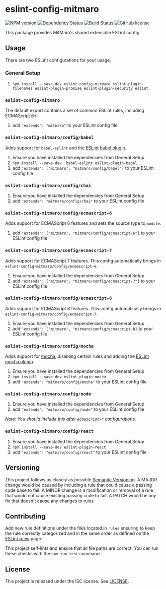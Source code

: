 # eslint-config-mitmaro

[![NPM version](https://img.shields.io/npm/v/eslint-config-mitmaro.svg)][1]
[![Dependency Status](https://david-dm.org/MitMaro/eslint-config-mitmaro.svg)][2]
[![Build Status](https://travis-ci.org/MitMaro/eslint-config-mitmaro.svg?branch=master)][3]
[![GitHub license](https://img.shields.io/badge/license-ISC-blue.svg)][4]

This package provides MitMaro's shared extensible ESLint config.

## Usage

There are two ESLint configurations for your usage.

### General Setup

1. `npm install --save-dev eslint-config-mitmaro eslint-plugin-filenames eslint-plugin-promise eslint-plugin-security eslint`

### `eslint-config-mitmaro`

The default export contains a set of common ESLint rules, including ECMAScript 6+.

1. add `"extends": "mitmaro"` to your ESLint config file

### `eslint-config-mitmaro/config/babel`

Adds support for `babel-eslint` and the [ESLint babel plugin][5].

1. Ensure you have installed the dependencies from General Setup
1. `npm install --save-dev  babel-eslint eslint-plugin-babel`
1. add `"extends": ["mitmaro", "mitmaro/config/babel"]` to your ESLint config file

### `eslint-config-mitmaro/config/chai`

1. Ensure you have installed the dependencies from General Setup
1. add `"extends": "mitmaro/config/chai"` to your ESLint config file

### `eslint-config-mitmaro/config/ecmascript-6`

Adds support for ECMAScript 6 features and sets the source type to `module`.

1. add `"extends": ["mitmaro", "mitmaro/config/ecmascript-6"]` to your ESLint config file

### `eslint-config-mitmaro/config/ecmascript-7`

Adds support for ECMAScript 7 features. This config automatically brings in `eslint-config-mitmaro/config/ecmascript-6`.

1. Ensure you have installed the dependencies from General Setup
1. add `"extends": ["mitmaro", "mitmaro/config/ecmascript-7"]` to your ESLint config file

### `eslint-config-mitmaro/config/ecmascript-8`

Adds support for ECMAScript 8 features. This config automatically brings in `eslint-config-mitmaro/config/ecmascript-7`.

1. Ensure you have installed the dependencies from General Setup
1. add `"extends": ["mitmaro", "mitmaro/config/ecmascript-8]` to your ESLint config file

### `eslint-config-mitmaro/config/mocha`

Adds support for [mocha][6], disabling certain rules and adding the [ESLint mocha plugin][7].

1. Ensure you have installed the dependencies from General Setup
1. `npm install --save-dev eslint-plugin-mocha`
1. add `"extends": "mitmaro/config/mocha"` to your ESLint config file

### `eslint-config-mitmaro/config/node`

1. Ensure you have installed the dependencies from General Setup
1. add `"extends": "mitmaro/config/node"` to your ESLint config file

_Note: You should include this after `ecmascript-*` configurations._

### `eslint-config-mitmaro/config/react`

1. Ensure you have installed the dependencies from General Setup
1. `npm install --save-dev eslint-plugin-react`
1. add `"extends": "mitmaro/config/react"` to your ESLint config file

## Versioning

This project follows as closely as possible [Semantic Versioning][8]. A MAJOR change would be caused
by including a rule that could cause a passing code base to fail. A MINOR change is a modification or removal of a rule
that would not cause existing passing code to fail. A PATCH would be any fix that doesn't cause any changes to rules. 

## Contributing

Add new rule definitions under the files located in `rules` ensuring to keep the rule correctly categorized and in the
same order as defined on the [ESLint rules][9] page.

This project self-lints and ensure that all file paths are correct. You can run these checks with the `npm run test`
command.

## License

This project is released under the ISC license. See [LICENSE].

[1]:https://www.npmjs.com/package/eslint-config-mitmaro
[2]:https://david-dm.org/MitMaro/eslint-config-mitmaro
[3]:https://travis-ci.org/MitMaro/eslint-config-mitmaro
[4]:https://raw.githubusercontent.com/MitMaro/eslint-config-mitmaro/master/LICENSE
[5]:https://github.com/babel/eslint-plugin-babel
[6]:mochajs.org
[7]:https://github.com/lo1tuma/eslint-plugin-mocha
[8]:http://semver.org/
[9]:http://eslint.org/docs/rules/
[LICENSE]:LICENSE
